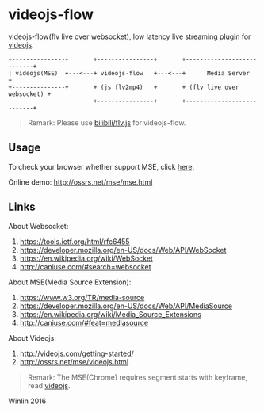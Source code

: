 # videojs-flow

videojs-flow(flv live over websocket), low latency live streaming 
[plugin](https://github.com/videojs/video.js/wiki/Plugins) 
for [videojs](http://videojs.com/).

```
+---------------+       +----------------+       +---------------------------+
| videojs(MSE)  +---<---+ videojs-flow   +---<---+      Media Server         +
+---------------+       + (js flv2mp4)   +       + (flv live over websocket) +
                        +----------------+       +---------------------------+
```

> Remark: Please use [bilibili/flv.js](https://github.com/Bilibili/flv.js#features) for videojs-flow.

## Usage

To check your browser whether support MSE, click [here](http://ossrs.net/mse/html5.html).

Online demo: http://ossrs.net/mse/mse.html

## Links

About Websocket:

1. https://tools.ietf.org/html/rfc6455
1. https://developer.mozilla.org/en-US/docs/Web/API/WebSocket
1. https://en.wikipedia.org/wiki/WebSocket
1. http://caniuse.com/#search=websocket

About MSE(Media Source Extension):

1. https://www.w3.org/TR/media-source
1. https://developer.mozilla.org/en-US/docs/Web/API/MediaSource
1. https://en.wikipedia.org/wiki/Media_Source_Extensions
1. http://caniuse.com/#feat=mediasource

About Videojs:

1. http://videojs.com/getting-started/
1. http://ossrs.net/mse/videojs.html

> Remark: The MSE(Chrome) requires segment starts with keyframe, read [videojs](https://github.com/winlinvip/mux.js/blob/master/lib/mp4/transmuxer.js#L319). 

Winlin 2016
